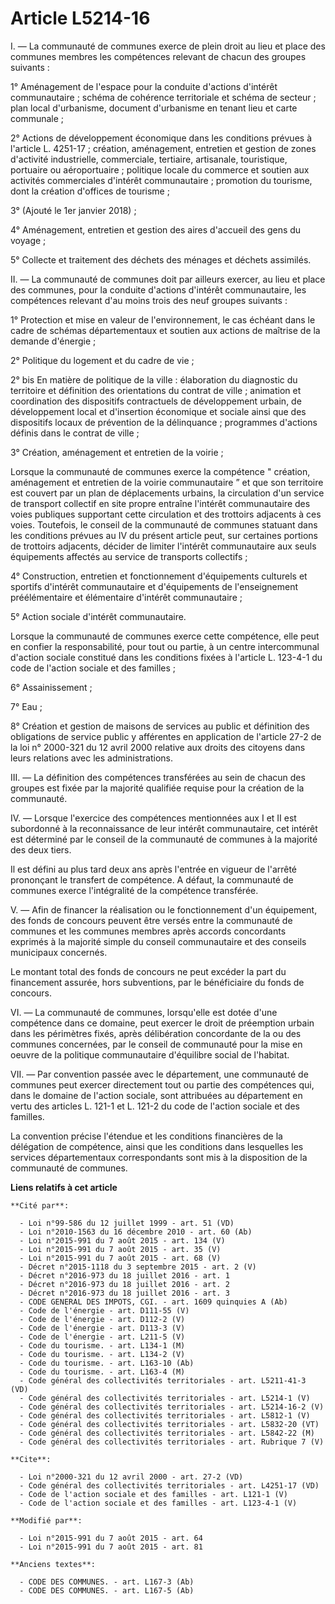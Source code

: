 # Article L5214-16

I. ― La communauté de communes exerce de plein droit au lieu et place des communes membres les compétences relevant de chacun
des groupes suivants : 

1° Aménagement de l'espace pour la conduite d'actions d'intérêt communautaire ; schéma de cohérence territoriale et schéma de
secteur ; plan local d'urbanisme, document d'urbanisme en tenant lieu et carte communale ; 

2° Actions de développement économique dans les conditions prévues à l'article L. 4251-17 ; création, aménagement, entretien
et gestion de zones d'activité industrielle, commerciale, tertiaire, artisanale, touristique, portuaire ou aéroportuaire ;
politique locale du commerce et soutien aux activités commerciales d'intérêt communautaire ; promotion du tourisme, dont la
création d'offices de tourisme ; 

3° (Ajouté le 1er janvier 2018) ; 

4° Aménagement, entretien et gestion des aires d'accueil des gens du voyage ; 

5° Collecte et traitement des déchets des ménages et déchets assimilés. 

II. ― La communauté de communes doit par ailleurs exercer, au lieu et place des communes, pour la conduite d'actions
d'intérêt communautaire, les compétences relevant d'au moins trois des neuf groupes suivants : 

1° Protection et mise en valeur de l'environnement, le cas échéant dans le cadre de schémas départementaux et soutien aux
actions de maîtrise de la demande d'énergie ; 

2° Politique du logement et du cadre de vie ; 

2° bis En matière de politique de la ville : élaboration du diagnostic du territoire et définition des orientations du
contrat de ville ; animation et coordination des dispositifs contractuels de développement urbain, de développement local et
d'insertion économique et sociale ainsi que des dispositifs locaux de prévention de la délinquance ; programmes d'actions
définis dans le contrat de ville ; 

3° Création, aménagement et entretien de la voirie ; 

Lorsque la communauté de communes exerce la compétence " création, aménagement et entretien de la voirie communautaire ” et
que son territoire est couvert par un plan de déplacements urbains, la circulation d'un service de transport collectif en
site propre entraîne l'intérêt communautaire des voies publiques supportant cette circulation et des trottoirs adjacents à
ces voies. Toutefois, le conseil de la communauté de communes statuant dans les conditions prévues au IV du présent article
peut, sur certaines portions de trottoirs adjacents, décider de limiter l'intérêt communautaire aux seuls équipements
affectés au service de transports collectifs ; 

4° Construction, entretien et fonctionnement d'équipements culturels et sportifs d'intérêt communautaire et d'équipements de
l'enseignement préélémentaire et élémentaire d'intérêt communautaire ; 

5° Action sociale d'intérêt communautaire. 

Lorsque la communauté de communes exerce cette compétence, elle peut en confier la responsabilité, pour tout ou partie, à un
centre intercommunal d'action sociale constitué dans les conditions fixées à l'article L. 123-4-1 du code de l'action sociale
et des familles ; 

6° Assainissement ; 

7° Eau ; 

8° Création et gestion de maisons de services au public et définition des obligations de service public y afférentes en
application de l'article 27-2 de la loi n° 2000-321 du 12 avril 2000 relative aux droits des citoyens dans leurs relations
avec les administrations. 

III. ― La définition des compétences transférées au sein de chacun des groupes est fixée par la majorité qualifiée requise
pour la création de la communauté. 

IV. ― Lorsque l'exercice des compétences mentionnées aux I et II est subordonné à la reconnaissance de leur intérêt
communautaire, cet intérêt est déterminé par le conseil de la communauté de communes à la majorité des deux tiers. 

Il est défini au plus tard deux ans après l'entrée en vigueur de l'arrêté prononçant le transfert de compétence. A défaut, la
communauté de communes exerce l'intégralité de la compétence transférée. 

V. ― Afin de financer la réalisation ou le fonctionnement d'un équipement, des fonds de concours peuvent être versés entre la
communauté de communes et les communes membres après accords concordants exprimés à la majorité simple du conseil
communautaire et des conseils municipaux concernés. 

Le montant total des fonds de concours ne peut excéder la part du financement assurée, hors subventions, par le bénéficiaire
du fonds de concours. 

VI. ― La communauté de communes, lorsqu'elle est dotée d'une compétence dans ce domaine, peut exercer le droit de préemption
urbain dans les périmètres fixés, après délibération concordante de la ou des communes concernées, par le conseil de
communauté pour la mise en oeuvre de la politique communautaire d'équilibre social de l'habitat. 

VII. ― Par convention passée avec le département, une communauté de communes peut exercer directement tout ou partie des
compétences qui, dans le domaine de l'action sociale, sont attribuées au département en vertu des articles L. 121-1 et L.
121-2 du code de l'action sociale et des familles. 

La convention précise l'étendue et les conditions financières de la délégation de compétence, ainsi que les conditions dans
lesquelles les services départementaux correspondants sont mis à la disposition de la communauté de communes.

**Liens relatifs à cet article**

	**Cité par**:

	  - Loi n°99-586 du 12 juillet 1999 - art. 51 (VD)
	  - Loi n°2010-1563 du 16 décembre 2010 - art. 60 (Ab)
	  - Loi n°2015-991 du 7 août 2015 - art. 134 (V)
	  - Loi n°2015-991 du 7 août 2015 - art. 35 (V)
	  - Loi n°2015-991 du 7 août 2015 - art. 68 (V)
	  - Décret n°2015-1118 du 3 septembre 2015 - art. 2 (V)
	  - Décret n°2016-973 du 18 juillet 2016 - art. 1
	  - Décret n°2016-973 du 18 juillet 2016 - art. 2
	  - Décret n°2016-973 du 18 juillet 2016 - art. 3
	  - CODE GENERAL DES IMPOTS, CGI. - art. 1609 quinquies A (Ab)
	  - Code de l'énergie - art. D111-55 (V)
	  - Code de l'énergie - art. D112-2 (V)
	  - Code de l'énergie - art. D113-3 (V)
	  - Code de l'énergie - art. L211-5 (V)
	  - Code du tourisme. - art. L134-1 (M)
	  - Code du tourisme. - art. L134-2 (V)
	  - Code du tourisme. - art. L163-10 (Ab)
	  - Code du tourisme. - art. L163-4 (M)
	  - Code général des collectivités territoriales - art. L5211-41-3 (VD)
	  - Code général des collectivités territoriales - art. L5214-1 (V)
	  - Code général des collectivités territoriales - art. L5214-16-2 (V)
	  - Code général des collectivités territoriales - art. L5812-1 (V)
	  - Code général des collectivités territoriales - art. L5832-20 (VT)
	  - Code général des collectivités territoriales - art. L5842-22 (M)
	  - Code général des collectivités territoriales - art. Rubrique 7 (V)

	**Cite**:

	  - Loi n°2000-321 du 12 avril 2000 - art. 27-2 (VD)
	  - Code général des collectivités territoriales - art. L4251-17 (VD)
	  - Code de l'action sociale et des familles - art. L121-1 (V)
	  - Code de l'action sociale et des familles - art. L123-4-1 (V)

	**Modifié par**:

	  - Loi n°2015-991 du 7 août 2015 - art. 64
	  - Loi n°2015-991 du 7 août 2015 - art. 81

	**Anciens textes**:

	  - CODE DES COMMUNES. - art. L167-3 (Ab)
	  - CODE DES COMMUNES. - art. L167-5 (Ab)
